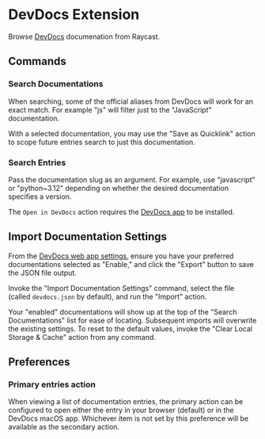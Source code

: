 # DevDocs Extension

Browse [DevDocs](https://devdocs.io/) documenation from Raycast.

## Commands

### Search Documentations

When searching, some of the official aliases from DevDocs will work for an exact match. For example "js" will filter just to the "JavaScript" documentation.

With a selected documentation, you may use the "Save as Quicklink" action to scope future entries search to just this documentation.

### Search Entries

Pass the documentation slug as an argument. For example, use "javascript" or "python~3.12" depending on whether the desired documentation specifies a version.

The `Open in DevDocs` action requires the [DevDocs app](https://github.com/dteoh/devdocs-macos) to be installed.

## Import Documentation Settings

From the [DevDocs web app settings](https://devdocs.io/settings), ensure you have your preferred documentations selected as "Enable," and click the "Export" button to save the JSON file output.

Invoke the "Import Documentation Settings" command, select the file (called `devdocs.json` by default), and run the "Import" action.

Your "enabled" documentations will show up at the top of the "Search Documentations" list for ease of locating. Subsequent imports will overwrite the existing settings. To reset to the default values, invoke the "Clear Local Storage & Cache" action from any command.

## Preferences

### Primary entries action

When viewing a list of documentation entries, the primary action can be configured to open either the entry in your browser (default) or in the DevDocs macOS app. Whichever item is not set by this preference will be available as the secondary action.
